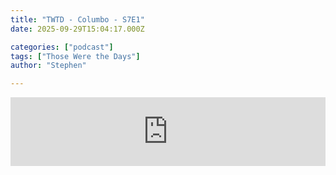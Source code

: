```yaml
---
title: "TWTD - Columbo - S7E1"
date: 2025-09-29T15:04:17.000Z

categories: ["podcast"]
tags: ["Those Were the Days"]
author: "Stephen"

---
```


<iframe src="https://embed.acast.com/$/63e2726119b0f400109d2166/68da9f37a6139faefff7c47c?" frameBorder="0" width="100%" height="110px" allow="autoplay"></iframe>
